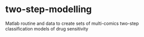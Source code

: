 # two-step-modelling
Matlab routine and data to create sets of multi-comics two-step classification models of drug sensitivity
